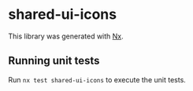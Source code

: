 # shared-ui-icons

This library was generated with [Nx](https://nx.dev).

## Running unit tests

Run `nx test shared-ui-icons` to execute the unit tests.

